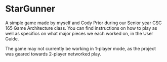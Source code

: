 StarGunner
==========

A simple game made by myself and Cody Prior during our Senior year CSC 165 Game Architecture class. You can 
find instructions on how to play as well as specifics on what major pieces we each worked on, in the User Guide.

The game may not currently be working in 1-player mode, as the project was geared towards 2-player networked play.